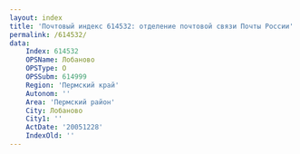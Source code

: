 ```yaml
---
layout: index
title: 'Почтовый индекс 614532: отделение почтовой связи Почты России'
permalink: /614532/
data:
    Index: 614532
    OPSName: Лобаново
    OPSType: О
    OPSSubm: 614999
    Region: 'Пермский край'
    Autonom: ''
    Area: 'Пермский район'
    City: Лобаново
    City1: ''
    ActDate: '20051228'
    IndexOld: ''
---
```

